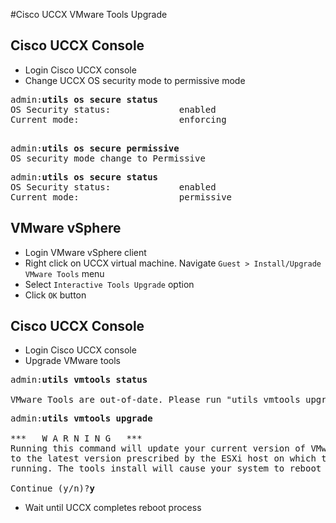 #Cisco UCCX VMware Tools Upgrade
## Cisco UCCX Console
* Login Cisco UCCX console
* Change UCCX OS security mode to permissive mode

<pre>
admin:<b>utils os secure status</b>
OS Security status:             enabled
Current mode:                   enforcing

</pre>
<pre>
admin:<b>utils os secure permissive</b>
OS security mode change to Permissive
</pre>

<pre>
admin:<b>utils os secure status</b>
OS Security status:             enabled
Current mode:                   permissive
</pre>

## VMware vSphere
* Login VMware vSphere client
* Right click on UCCX virtual machine. Navigate `Guest > Install/Upgrade VMware Tools` menu
* Select `Interactive Tools Upgrade` option
* Click `OK` button

## Cisco UCCX Console
* Login Cisco UCCX console
* Upgrade VMware tools

<pre>
admin:<b>utils vmtools status</b>

VMware Tools are out-of-date. Please run "utils vmtools upgrade"
</pre>

<pre>
admin:<b>utils vmtools upgrade</b>

***   W A R N I N G   ***
Running this command will update your current version of VMware Tools
to the latest version prescribed by the ESXi host on which this VM is
running. The tools install will cause your system to reboot twice.

Continue (y/n)?<b>y</b>
</pre>

* Wait until UCCX completes reboot process
